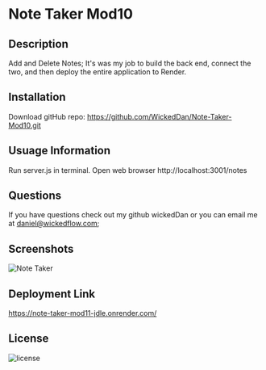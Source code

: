 
# Note Taker Mod10
## Description
Add and Delete Notes; It's was my job to build the back end, connect the two, and then deploy the entire application to Render.
## Installation
Download gitHub repo: https://github.com/WickedDan/Note-Taker-Mod10.git
## Usuage Information
Run server.js in terminal. Open web browser http://localhost:3001/notes
## Questions 
If you have questions check out my github wickedDan or you can email me at daniel@wickedflow.com;
## Screenshots
![Note Taker](https://github.com/user-attachments/assets/fe0e9d36-1a84-407f-8a48-c46989af4b6a)
## Deployment Link
https://note-taker-mod11-jdle.onrender.com/
## License
![license](https://img.shields.io/badge/None-License-blue)
            
